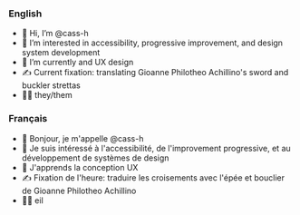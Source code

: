 ### English 

- 👋 Hi, I’m @cass-h
- 👀 I’m interested in accessibility, progressive improvement, and design system development
- 🌱 I’m currently and UX design
- ✍️ Current fixation: translating Gioanne Philotheo Achillino's sword and buckler strettas
- 🏳️‍🌈 they/them

### Français

- 👋 Bonjour, je m'appelle @cass-h
- 👀 Je suis intéressé à l'accessibilité, de l'improvement progressive, et au développement de systèmes de design
- 🌱 J'apprends la conception UX
- ✍️ Fixation de l'heure: traduire les croisements avec l'épée et bouclier de Gioanne Philotheo Achillino
- 🏳️‍🌈 eil

<!---
cass-h/cass-h is a ✨ special ✨ repository because its `README.md` (this file) appears on your GitHub profile.
You can click the Preview link to take a look at your changes.
Please tell me about my bad French, when I get a better handle it, this will also include bad Italian
--->
